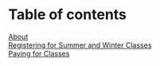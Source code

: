# Table of contents

[About](about.md)  
[Registering for Summer and Winter Classes](winter-summer-registration.md)  
[Paying for Classes](paying-for-classes.md)  
